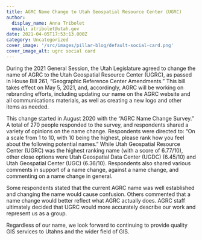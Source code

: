 ```yaml
---
title: AGRC Name Change to Utah Geospatial Resource Center (UGRC)
author:
  display_name: Anna Tribolet
  email: atribolet@utah.gov
date: 2021-04-05T17:53:13.000Z
category: Uncategorized
cover_image: '/src/images/pillar-blog/default-social-card.png'
cover_image_alt: ugrc social card
---
```


During the 2021 General Session, the Utah Legislature agreed to change the name of AGRC to the Utah Geospatial Resource Center (UGRC), as passed in House Bill 261, “Geographic Reference Center Amendments.” This bill takes effect on May 5, 2021, and, accordingly, AGRC will be working on rebranding efforts, including updating our name on the AGRC website and all communications materials, as well as creating a new logo and other items as needed.

This change started in August 2020 with the “AGRC Name Change Survey.” A total of 270 people responded to the survey, and respondents shared a variety of opinions on the name change. Respondents were directed to: “On a scale from 1 to 10, with 10 being the highest, please rank how you feel about the following potential names.” While Utah Geospatial Resource Center (UGRC) was the highest ranking name (with a score of 6.77/10), other close options were Utah Geospatial Data Center (UGDC) (6.45/10) and Utah Geospatial Center (UGC) (6.36/10). Respondents also shared various comments in support of a name change, against a name change, and commenting on a name change in general.

Some respondents stated that the current AGRC name was well established and changing the name would cause confusion. Others commented that a name change would better reflect what AGRC actually does. AGRC staff ultimately decided that UGRC would more accurately describe our work and represent us as a group.

Regardless of our name, we look forward to continuing to provide quality GIS services to Utahns and the wider field of GIS.
